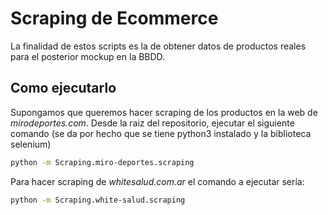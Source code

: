 # Scraping de Ecommerce
La finalidad de estos scripts es la de obtener datos de productos reales para el posterior mockup en la BBDD.

## Como ejecutarlo
Supongamos que queremos hacer scraping de los productos en la web de _mirodeportes.com_. 
Desde la raiz del repositorio, ejecutar el siguiente comando (se da por hecho que se tiene python3 instalado y la biblioteca selenium)

```bash
python -m Scraping.miro-deportes.scraping
```

Para hacer scraping de _whitesalud.com.ar_ el comando a ejecutar sería:
```bash
python -m Scraping.white-salud.scraping
```

